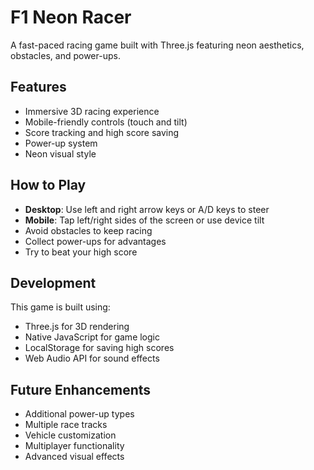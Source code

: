 # F1 Neon Racer

A fast-paced racing game built with Three.js featuring neon aesthetics, obstacles, and power-ups.

## Features

- Immersive 3D racing experience
- Mobile-friendly controls (touch and tilt)
- Score tracking and high score saving
- Power-up system
- Neon visual style

## How to Play

- **Desktop**: Use left and right arrow keys or A/D keys to steer
- **Mobile**: Tap left/right sides of the screen or use device tilt
- Avoid obstacles to keep racing
- Collect power-ups for advantages
- Try to beat your high score

## Development

This game is built using:
- Three.js for 3D rendering
- Native JavaScript for game logic
- LocalStorage for saving high scores
- Web Audio API for sound effects

## Future Enhancements

- Additional power-up types
- Multiple race tracks
- Vehicle customization
- Multiplayer functionality
- Advanced visual effects
